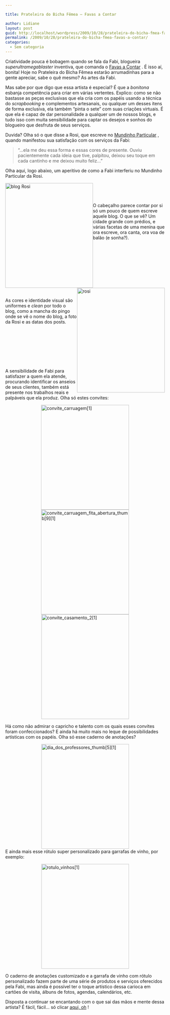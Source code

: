 ```yaml
---

title: Prateleira do Bicha Fêmea – Favas a Contar

author: Lidiane
layout: post
guid: http://localhost/wordpress/2009/10/28/prateleira-do-bicha-fmea-favas-a-contar/
permalink: /2009/10/28/prateleira-do-bicha-fmea-favas-a-contar/
categories:
  - Sem categoria
---
```

Criatividade pouca é bobagem quando se fala da Fabi, blogueira _superultramegablaster_ inventiva, que comanda o [Favas a Contar](http://favasdesign.blogspot.com/) . É isso aí, bonita! Hoje no Prateleira do Bicha Fêmea estarão arrumadinhas para a gente apreciar, sabe o quê mesmo? As artes da Fabi.

Mas sabe por que digo que essa artista é especial? É que a _bonitona_ esbanja competência para criar em várias vertentes. Explico: como se não bastasse as peças exclusivas que ela cria com os papéis usando a técnica do _scrapbooking_ e complementos artesanais, ou qualquer um desses itens de forma exclusiva, ela também “pinta o sete” com suas criações virtuais. É que ela é capaz de dar personalidade a qualquer um de nossos blogs, e tudo isso com muita sensibilidade para captar os desejos e sonhos do blogueiro que desfruta de seus serviços. 

Duvida? Olha só o que disse a Rosi, que escreve no [Mundinho Particular](http://mundinhodarosi.blogspot.com/) , quando manifestou sua satisfação com os serviços da Fabi:

> “…ela me deu essa forma e essas cores de presente. Ouviu pacientemente cada ideia que tive, palpitou, deixou seu toque em cada cantinho e me deixou muito feliz…”

Olha aqui, logo abaixo, um aperitivo de como a Fabi interferiu no Mundinho Particular da Rosi.

[<img title="blog Rosi" style="display:inline;margin-left:0;margin-right:0;border-width:0;" height="331" alt="blog Rosi" src="http://www.trololodemulher.com.br/blog/wp-content/uploads/2009/10/blogrosi_thumb.jpg" width="277" align="left" border="0" />](http://www.trololodemulher.com.br/blog/wp-content/uploads/2009/10/blogrosi.jpg) 

&#160;

&#160;

O cabeçalho parece contar por si só um pouco de quem escreve aquele blog. O que se vê? Um cidade grande com prédios, e várias facetas de uma menina que ora escreve, ora canta, ora voa de balão (e sonha?).

&#160;

&#160;

&#160;

[<img title="rosi" style="display:inline;margin-left:0;margin-right:0;border-width:0;" height="331" alt="rosi" src="http://www.trololodemulher.com.br/blog/wp-content/uploads/2009/10/rosi_thumb.jpg" width="277" align="right" border="0" />](http://www.trololodemulher.com.br/blog/wp-content/uploads/2009/10/rosi.jpg) 

&#160;

&#160;

As cores e identidade visual são uniformes e _clean_ por todo o blog, como a mancha do pingo onde se vê o nome do blog, a foto da Rosi e as datas dos posts.

&#160;

&#160;

&#160;

&#160;

A sensibilidade de Fabi para satisfazer a quem ela atende, procurando identificar os anseios de seus clientes, também está presente nos trabalhos reais e palpáveis que ela produz. Olha só estes convites:

[<img title="convite_carruagem[1]" style="display:block;float:none;margin-left:auto;margin-right:auto;border-width:0;" height="331" alt="convite_carruagem[1]" src="http://www.trololodemulher.com.br/blog/wp-content/uploads/2009/10/convite_carruagem1_thumb.jpg" width="278" border="0" />](http://www.trololodemulher.com.br/blog/wp-content/uploads/2009/10/convite_carruagem1.jpg) [<img title="convite_carruagem_fita_abertura_thumb[9][1]" style="display:block;float:none;margin-left:auto;margin-right:auto;border-width:0;" height="331" alt="convite_carruagem_fita_abertura_thumb[9][1]" src="http://www.trololodemulher.com.br/blog/wp-content/uploads/2009/10/convite_carruagem_fita_abertura_thumb91_thumb.jpg" width="278" border="0" />](http://www.trololodemulher.com.br/blog/wp-content/uploads/2009/10/convite_carruagem_fita_abertura_thumb91.jpg) [<img title="convite_casamento_2[1]" style="display:block;float:none;margin-left:auto;margin-right:auto;border-width:0;" height="331" alt="convite_casamento_2[1]" src="http://www.trololodemulher.com.br/blog/wp-content/uploads/2009/10/convite_casamento_21_thumb.jpg" width="277" border="0" />](http://www.trololodemulher.com.br/blog/wp-content/uploads/2009/10/convite_casamento_21.jpg) 

Há como não admirar o capricho e talento com os quais esses convites foram confeccionados? E ainda há muito mais no leque de possibilidades artísticas com os papéis. Olha só esse caderno de anotações?

[<img title="dia_dos_professores_thumb[5][1]" style="display:block;float:none;margin-left:auto;margin-right:auto;border-width:0;" height="331" alt="dia_dos_professores_thumb[5][1]" src="http://www.trololodemulher.com.br/blog/wp-content/uploads/2009/10/dia_dos_professores_thumb51_thumb.jpg" width="277" border="0" />](http://www.trololodemulher.com.br/blog/wp-content/uploads/2009/10/dia_dos_professores_thumb51.jpg) E ainda mais esse rótulo super personalizado para garrafas de vinho, por exemplo:

[<img title="rotulo_vinhos[1]" style="display:block;float:none;margin-left:auto;margin-right:auto;border-width:0;" height="331" alt="rotulo_vinhos[1]" src="http://www.trololodemulher.com.br/blog/wp-content/uploads/2009/10/rotulo_vinhos1_thumb.jpg" width="277" border="0" />](http://www.trololodemulher.com.br/blog/wp-content/uploads/2009/10/rotulo_vinhos1.jpg) 

O caderno de anotações customizado e a garrafa de vinho com rótulo personalizado fazem parte de uma série de produtos e serviços oferecidos pela Fabi, mas ainda é possível ter o toque artístico dessa carioca em cartões de visita, álbuns de fotos, agendas, calendários, etc. 

Disposta a continuar se encantando com o que sai das mãos e mente dessa artista? É fácil, fácil… só clicar [aqui, oh](http://favasdesign.blogspot.com/) !